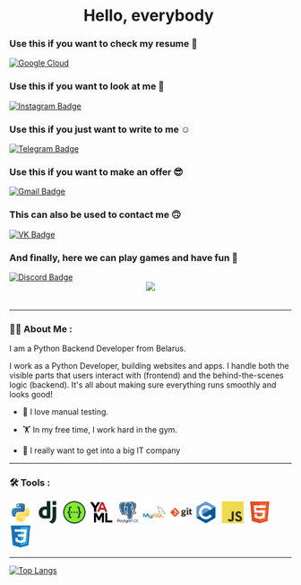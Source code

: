 <div id="counter" align="center">
  <h1>
    Hello, everybody
    <img src="https://media.giphy.com/media/hvRJCLFzcasrR4ia7z/giphy.gif" alt="" width="30px"/>
  </h1>
</div>

<div id="badges">
  <h3>Use this if you want to check my resume 🥸</h3>
  <a href="https://drive.google.com/file/d/1-IfoimnM7mEAaoiyGFYEbUs35Su8v3yg/view?usp=sharing">
    <img alt="Google Cloud" src="https://img.shields.io/badge/GoogleCloud-%234285F4.svg?style=for-the-badge&logo=google-cloud&logoColor=white"/>
  </a><br>
  <h3>Use this if you want to look at me 🤗</h3>
  <a href="https://www.instagram.com/_khrushchew_/">
    <img src="https://img.shields.io/badge/Instagram-%23E4405F.svg?style=for-the-badge&logo=Instagram&logoColor=white" alt="Instagram Badge"/>
  </a><br>
  <h3>Use this if you just want to write to me ☺️</h3>
  <a href="https://t.me/khrushchew">
    <img src="https://img.shields.io/badge/Telegram-2CA5E0?style=for-the-badge&logo=telegram&logoColor=white" alt="Telegram Badge"/>
  </a><br>
  <h3>Use this if you want to make an offer 😎</h3>
  <a href="popovn2268@gmail.com">
    <img src="https://img.shields.io/badge/Gmail-D14836?style=for-the-badge&logo=gmail&logoColor=white" alt="Gmail Badge"/>
  </a><br>
  <h3>This can also be used to contact me 🙃</h3>
  <a href="https://vk.com/khrushchew">
    <img src="https://img.shields.io/badge/VK-blue?style=for-the-badge&logo=VK&logoColor=white" alt="VK Badge"/>
  </a><br>
  <h3>And finally, here we can play games and have fun 🥳</h3>
  <a href="https://discordapp.com/users/569149191784497154/">
    <img src="https://img.shields.io/badge/Discord-%235865F2.svg?style=for-the-badge&logo=discord&logoColor=white" alt="Discord Badge"/>
  </a><br>
</div>


<div id="header" align="center">
  <img src="https://media.giphy.com/media/2IudUHdI075HL02Pkk/giphy.gif" width="400"/><br>
  <img src="https://komarev.com/ghpvc/?username=khrushchew&style=flat-square&color=blue" alt="" width="150"/>
</div>

---

### :technologist: About Me :
I am a Python Backend Developer from Belarus.

I work as a Python Developer, building websites and apps. I handle both the visible parts that users interact with (frontend) and the behind-the-scenes logic (backend). It's all about making sure everything runs smoothly and looks good!

- :open_book: I love manual testing.

- :weight_lifting: In my free time, I work hard in the gym.

- :punch: I really want to get into a big IT company

---

### :hammer_and_wrench: Tools :
<div>
  <img src="https://github.com/devicons/devicon/blob/master/icons/python/python-original.svg" title="Python" alt="Python" width="40" height="40"/>&nbsp;
  <img src="https://github.com/devicons/devicon/blob/master/icons/django/django-plain.svg" title="Django" alt="Django" width="40" height="40"/>&nbsp;
  <img src="https://github.com/devicons/devicon/blob/master/icons/swagger/swagger-original.svg" title="Swagger" alt="Swagger" width="40" height="40"/>&nbsp;
  <img src="https://github.com/devicons/devicon/blob/master/icons/yaml/yaml-original.svg" title="Yaml" alt="Yaml" width="40" height="40"/>&nbsp;
  <img src="https://github.com/devicons/devicon/blob/master/icons/postgresql/postgresql-original-wordmark.svg", title="PostgreSQL" alt="PostgreSQL" width="40" height="40"/>&nbsp;
  <img src="https://github.com/devicons/devicon/blob/master/icons/mysql/mysql-original-wordmark.svg" title="MySQL"  alt="MySQL" width="40" height="40"/>&nbsp;
  <img src="https://github.com/devicons/devicon/blob/master/icons/git/git-original-wordmark.svg" title="Git" **alt="Git" width="40" height="40"/>
  <img src="https://github.com/devicons/devicon/blob/master/icons/c/c-original.svg" title="C" alt="C" width="40" height="40"/>&nbsp;
  <img src="https://github.com/devicons/devicon/blob/master/icons/javascript/javascript-original.svg" title="JavaScript" alt="JavaScript" width="40" height="40"/>&nbsp;
  <img src="https://github.com/devicons/devicon/blob/master/icons/html5/html5-original.svg" title="HTML5" alt="HTML" width="40" height="40"/>&nbsp;
  <img src="https://github.com/devicons/devicon/blob/master/icons/css3/css3-original.svg"  title="CSS3" alt="CSS" width="40" height="40"/>&nbsp;
</div>

---

[![Top Langs](https://github-readme-stats.vercel.app/api/top-langs/?username=khrushchew&layout=compact&theme=react)](https://github.com/anuraghazra/github-readme-stats)

<!--
**khrushchew/khrushchew** is a ✨ _special_ ✨ repository because its `README.md` (this file) appears on your GitHub profile.

Here are some ideas to get you started:

- 🔭 I’m currently working on ...
- 🌱 I’m currently learning ...
- 👯 I’m looking to collaborate on ...
- 🤔 I’m looking for help with ...
- 💬 Ask me about ...
- 📫 How to reach me: ...
- 😄 Pronouns: ...
- ⚡ Fun fact: ...
-->
